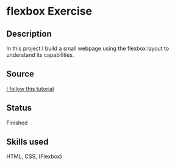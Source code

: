 # flexbox Exercise

## Description

In this project I build a small webpage using the flexbox layout to understand its capabilities.

## Source
[I follow this tutorial](https://internetingishard.netlify.app/html-and-css/flexbox/index.html)

## Status

Finished

## Skills used

HTML, CSS, (Flexbox)